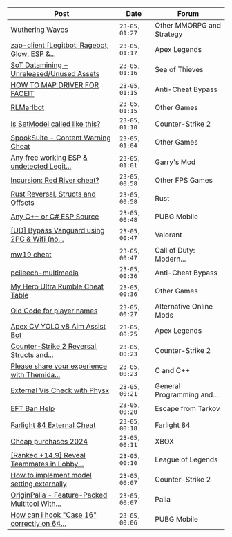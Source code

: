 |Post|Date|Forum|
|----|----|-----|
|[Wuthering Waves](https://www.unknowncheats.me/forum/other-mmorpg-and-strategy/638088-wuthering-waves.html)|`23-05, 01:27`|Other MMORPG and Strategy|
|[zap-client \[Legitbot, Ragebot, Glow, ESP &...](https://www.unknowncheats.me/forum/apex-legends/628823-zap-client-legitbot-ragebot-glow-esp.html)|`23-05, 01:17`|Apex Legends|
|[SoT Datamining + Unreleased/Unused Assets](https://www.unknowncheats.me/forum/sea-of-thieves/624262-sot-datamining-unreleased-unused-assets.html)|`23-05, 01:16`|Sea of Thieves|
|[HOW TO MAP DRIVER FOR FACEIT](https://www.unknowncheats.me/forum/anti-cheat-bypass/638029-map-driver-faceit.html)|`23-05, 01:15`|Anti-Cheat Bypass|
|[RLMarlbot](https://www.unknowncheats.me/forum/other-games/633336-rlmarlbot.html)|`23-05, 01:15`|Other Games|
|[Is SetModel called like this?](https://www.unknowncheats.me/forum/counter-strike-2-a/638089-setmodel-called.html)|`23-05, 01:10`|Counter-Strike 2|
|[SpookSuite - Content Warning Cheat](https://www.unknowncheats.me/forum/other-games/631549-spooksuite-content-warning-cheat.html)|`23-05, 01:04`|Other Games|
|[Any free working ESP & undetected Legit...](https://www.unknowncheats.me/forum/garry-s-mod/617779-free-esp-undetected-legit-aimbot-cheat-gmod.html)|`23-05, 01:01`|Garry's Mod|
|[Incursion: Red River cheat?](https://www.unknowncheats.me/forum/other-fps-games/633476-incursion-red-river-cheat.html)|`23-05, 00:58`|Other FPS Games|
|[Rust Reversal, Structs and Offsets](https://www.unknowncheats.me/forum/rust/164256-rust-reversal-structs-offsets.html)|`23-05, 00:58`|Rust|
|[Any C++ or C# ESP Source](https://www.unknowncheats.me/forum/pubg-mobile/638430-esp-source.html)|`23-05, 00:48`|PUBG Mobile|
|[\[UD\] Bypass Vanguard using 2PC & Wifi (no...](https://www.unknowncheats.me/forum/valorant/635782-ud-bypass-vanguard-using-2pc-wifi-hardware.html)|`23-05, 00:47`|Valorant|
|[mw19 cheat](https://www.unknowncheats.me/forum/call-of-duty-modern-warfare/631846-mw19-cheat.html)|`23-05, 00:47`|Call of Duty: Modern...|
|[pcileech-multimedia](https://www.unknowncheats.me/forum/anti-cheat-bypass/623718-pcileech-multimedia.html)|`23-05, 00:36`|Anti-Cheat Bypass|
|[My Hero Ultra Rumble Cheat Table](https://www.unknowncheats.me/forum/other-games/604426-hero-ultra-rumble-cheat-table.html)|`23-05, 00:36`|Other Games|
|[Old Code for player names](https://www.unknowncheats.me/forum/alternative-online-mods/637959-code-player-names.html)|`23-05, 00:27`|Alternative Online Mods|
|[Apex CV YOLO v8 Aim Assist Bot](https://www.unknowncheats.me/forum/apex-legends/624584-apex-cv-yolo-v8-aim-assist-bot.html)|`23-05, 00:25`|Apex Legends|
|[Counter-Strike 2 Reversal, Structs and...](https://www.unknowncheats.me/forum/counter-strike-2-a/576077-counter-strike-2-reversal-structs-offsets.html)|`23-05, 00:23`|Counter-Strike 2|
|[Please share your experience with Themida...](https://www.unknowncheats.me/forum/c-and-c-/625518-please-share-experience-themida-stability.html)|`23-05, 00:23`|C and C++|
|[External Vis Check with Physx](https://www.unknowncheats.me/forum/general-programming-and-reversing/636218-external-vis-check-physx.html)|`23-05, 00:21`|General Programming and...|
|[EFT Ban Help](https://www.unknowncheats.me/forum/escape-from-tarkov/637581-eft-ban-help.html)|`23-05, 00:20`|Escape from Tarkov|
|[Farlight 84 External Cheat](https://www.unknowncheats.me/forum/farlight-84-a/588459-farlight-84-external-cheat.html)|`23-05, 00:18`|Farlight 84|
|[Cheap purchases 2024](https://www.unknowncheats.me/forum/xbox/638470-cheap-purchases-2024-a.html)|`23-05, 00:11`|XBOX|
|[\[Ranked +14.9\] Reveal Teammates in Lobby...](https://www.unknowncheats.me/forum/league-of-legends/523020-ranked-14-9-reveal-teammates-lobby-updated.html)|`23-05, 00:10`|League of Legends|
|[How to implement model setting externally](https://www.unknowncheats.me/forum/counter-strike-2-a/637368-implement-model-setting-externally.html)|`23-05, 00:07`|Counter-Strike 2|
|[OriginPalia - Feature-Packed Multitool With...](https://www.unknowncheats.me/forum/palia/636934-originpalia-feature-packed-multitool-imagine.html)|`23-05, 00:07`|Palia|
|[How can i hook "Case 16" correctly on 64...](https://www.unknowncheats.me/forum/pubg-mobile/638427-hook-16-correctly-64-bit.html)|`23-05, 00:06`|PUBG Mobile|
